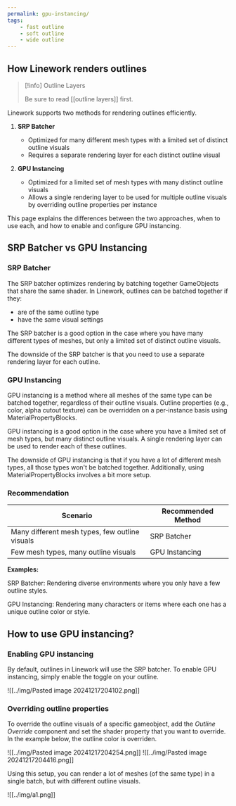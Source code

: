 ```yaml
---
permalink: gpu-instancing/
tags:
    - fast outline
    - soft outline
    - wide outline
---
```


## How Linework renders outlines

> [!info] Outline Layers
> 
> Be sure to read [[outline layers]] first.

Linework supports two methods for rendering outlines efficiently.

1. **SRP Batcher**
    - Optimized for many different mesh types with a limited set of distinct outline visuals
    - Requires a separate rendering layer for each distinct outline visual

2. **GPU Instancing**
    - Optimized for a limited set of mesh types with many distinct outline visuals
    - Allows a single rendering layer to be used for multiple outline visuals by overriding outline properties per instance

This page explains the differences between the two approaches, when to use each, and how to enable and configure GPU instancing.

## SRP Batcher vs GPU Instancing

### SRP Batcher

The SRP batcher optimizes rendering by batching together GameObjects that share the same shader. In Linework, outlines can be batched together if they:

- are of the same outline type
- have the same visual settings

The SRP batcher is a good option in the case where you have many different types of meshes, but only a limited set of distinct outline visuals.

The downside of the SRP batcher is that you need to use a separate rendering layer for each outline.

### GPU Instancing

GPU instancing is a method where all meshes of the same type can be batched together, regardless of their outline visuals. Outline properties (e.g., color, alpha cutout texture) can be overridden on a per-instance basis using MaterialPropertyBlocks.

GPU instancing is a good option in the case where you have a limited set of mesh types, but many distinct outline visuals. A single rendering layer can be used to render each of these outlines.

The downside of GPU instancing is that if you have a lot of different mesh types, all those types won't be batched together. Additionally, using MaterialPropertyBlocks involves a bit more setup.

### Recommendation

| Scenario                                       | Recommended Method |
| ---------------------------------------------- | ------------------ |
| Many different mesh types, few outline visuals | SRP Batcher        |
| Few mesh types, many outline visuals           | GPU Instancing     |

**Examples:**

SRP Batcher: Rendering diverse environments where you only have a few outline styles.

GPU Instancing: Rendering many characters or items where each one has a unique outline color or style.

## How to use GPU instancing?

### Enabling GPU instancing

By default, outlines in Linework will use the SRP batcher. To enable GPU instancing, simply enable the toggle on your outline.

![[../img/Pasted image 20241217204102.png]]

### Overriding outline properties

To override the outline visuals of a specific gameobject, add the *Outline Override* component and set the shader property that you want to override. In the example below, the outline color is overriden.

<div class="images-row">
![[../img/Pasted image 20241217204254.png]]
![[../img/Pasted image 20241217204416.png]]
</div>

Using this setup, you can render a lot of meshes (of the same type) in a single batch, but with different outline visuals.

![[../img/a1.png]]
